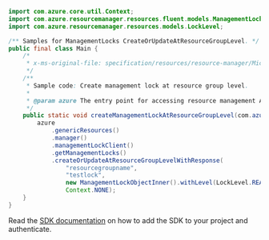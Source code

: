 ```java
import com.azure.core.util.Context;
import com.azure.resourcemanager.resources.fluent.models.ManagementLockObjectInner;
import com.azure.resourcemanager.resources.models.LockLevel;

/** Samples for ManagementLocks CreateOrUpdateAtResourceGroupLevel. */
public final class Main {
    /*
     * x-ms-original-file: specification/resources/resource-manager/Microsoft.Authorization/stable/2016-09-01/examples/ManagementLocks_CreateOrUpdateAtResourceGroupLevel.json
     */
    /**
     * Sample code: Create management lock at resource group level.
     *
     * @param azure The entry point for accessing resource management APIs in Azure.
     */
    public static void createManagementLockAtResourceGroupLevel(com.azure.resourcemanager.AzureResourceManager azure) {
        azure
            .genericResources()
            .manager()
            .managementLockClient()
            .getManagementLocks()
            .createOrUpdateAtResourceGroupLevelWithResponse(
                "resourcegroupname",
                "testlock",
                new ManagementLockObjectInner().withLevel(LockLevel.READ_ONLY),
                Context.NONE);
    }
}
```

Read the [SDK documentation](https://github.com/Azure/azure-sdk-for-java/blob/azure-resourcemanager_2.13.0/sdk/resourcemanager/azure-resourcemanager/README.md) on how to add the SDK to your project and authenticate.
